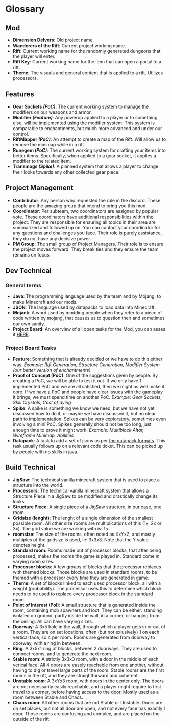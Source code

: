 # Glossary

## Mod
* **Dimension Delvers**: Old project name.
* **Wanderers of the Rift**: Current project working name.
* **Rift**: Current working name for the randomly generated dungeons that the player will enter.
* **Rift Key**: Current working name for the item that can open a portal to a rift.
* **Theme**: The visuals and general content that is applied to a rift. Utilizes processors.

## Features
* **Gear Sockets *(PoC)***: The current working system to manage the modifiers on our weapons and armor.
* **Modifier *(Feature)***: Any powerup applied to a player or to something else, will be implemented using the modifier system. This system is comparable to enchantments, but much more advanced and under our control.
* **RiftMapper *(PoC)***: An attempt to create a map of the Rift. Will allow us to remove the minimap while in a rift. 
* **Runegem *(PoC)***: The current working system for crafting your items into better items. Specifically, when applied to a gear socket, it applies a modifier to the related item.
* **Transmogs *(Spike)***: A planned system that allows a player to change their looks towards any other collected gear piece.
 
## Project Management
* **Contributor**: Any person who requested the role in the discord. These people are the amazing group that intend to bring you this mod.
* **Coordinator**: Per subteam, two coordinators are assigned by popular vote. These coordinators have additional responsibilities within the project. They are responsible for ensuring all topics in their area are summarized and followed up on. You can contact your coordinator for any questions and challenges you face. Their role is purely assistance, they do not have any decisive power.
* **PM Group**: The small group of Project Managers. Their role is to ensure the project moves forward. They break ties and they ensure the team remains on focus.

## Dev Technical
### General terms
* **Java**: The programming language used by the team and by Mojang, to make Minecraft and our mods.
* **JSON**: The language used by datapacks to load data into Minecraft.
* **Mojank**: A word used by modding people when they refer to a piece of code written by mojang, that causes us to question their and sometimes our own sanity.
* **Project Board**: An overview of all open tasks for the Mod, you can asses it [HERE](https://github.com/orgs/Dimension-Delvers/projects/1).
### Project Board Tasks
* **Feature**: Something that is already decided or we have to do this either way. *Example: Rift Generation, Structure Generation, Modifier System (our better version of enchantments)*
* **Proof of Concept (PoC)**: One of the suggestions given by people. By creating a PoC, we will be able to test it out. If we only have 1 implemented PoC and we are all satisfied, then we might as well make it core. If we have a PoC and people have clear issues with the gameplay it brings, we must spend time on another PoC. *Example: Gear Sockets, Skill Crystals, Cost of dying*
* **Spike**: A spike is something we know we need, but we have not yet discussed how to do it, or maybe we have discussed it, but no clear path to implementation. Spikes can be very exploratory, sometimes even involving a mini PoC. Spikes generally should not be too long, just enough time to prove it might work. *Example: Multiblock Altar, Wireframe Minimap, Abilities*
* **Datapack**: A task to add a set of jsons as per [the datapack formats](code/datapack/datapack-formats.md). This task usually follows up on a relevant code ticket. This can be picked up by people with no skills in java.

## Build Technical
* **JigSaw**: The technical vanilla minecraft system that is used to place a structure into the world.
* **Processors**: The technical vanilla minecraft system that allows a Structure Piece in a JigSaw to be modified and drastically change its looks.
* **Structure Piece**: A single piece of a JigSaw structure, in our case, one room.
* **Gridsize (lenght)**: The lenght of a single dimension of the smallest possible room. All other size rooms are multiplications of this (1x, 2x or 3x). The grid value we are working with is: 15.
* **roomsize**: The size of the rooms, often noted as XxYxZ, and mostly multiples of the gridsize is used, ie: 3x3x3. Note that the Y value denotes height.
* **Standard room**: Rooms made out of processor blocks, that after being processed, makes the rooms the game is played in. Standard come in varying room sizes. 
* **Processor blocks**:	A few groups of blocks that the processor replaces with themed blocks. Those blocks are used in standard rooms, to be themed with a processor every time they are generated in game.
* **Theme**: A set of blocks linked to each used processor block, all with a weight (probability). The processor uses this to determine which block needs to be used to replace every processor block in the standard room.
* **Point of Interest (PoI)**:	A small structure that is generated inside the room, containing mob spawners and loot. They can be either: standing isolated on ground, partly inside the wall, in a corner, or hanging from the ceiling. All can have varying sizes.
* **Doorway**: A 3x5 hole in the wall, through which a player gets in or out of a room. They are on set locations, often (but not exlusively) 1 on each vertical face, so 4 per room. Rooms are generated from doorway to doorway, with a ring in between.
* **Ring**: A 3x5x1 ring of blocks, between 2 doorways. They are used to connect rooms, and to generate the next room.
* **Stable room**: A strictly 3x3x3 room, with a door in the middle of each verical face. All 4 doors are easely reachable from one another, without having to dig or travel large parts of the room. Stable rooms are the first rooms in the rift, and they are straightforward and coherent.
* **Unstable room**: A 3xYx3 room, with doors in the center only. The doors are not necessarily easily reachable, and a player might require to first travel to a corner, before having access to the door. Mostly used as a room between Stable and Chaos.
* **Chaos room**: All other rooms that are not Stable or Unstable. Doors are on set places, but not all door are open, and not every face has exactly 1 door. Those rooms are confusing and complex, and are placed on the outside of the rift.
